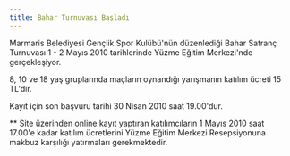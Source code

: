 ```yaml
---
title: Bahar Turnuvası Başladı
---
```


Marmaris Belediyesi Gençlik Spor Kulübü'nün düzenlediği Bahar Satranç Turnuvası 1 - 2 Mayıs 2010 tarihlerinde Yüzme Eğitim Merkezi'nde gerçekleşiyor.

8, 10 ve 18 yaş gruplarında maçların oynandığı yarışmanın katılım ücreti 15 TL'dir.

Kayıt için son başvuru tarihi 30 Nisan 2010 saat 19.00'dur.

** Site üzerinden online kayıt yaptıran katılımcıların 1 Mayıs 2010 saat 17.00'e kadar katılım ücretlerini Yüzme Eğitim Merkezi Resepsiyonuna makbuz karşılığı yatırmaları gerekmektedir.
